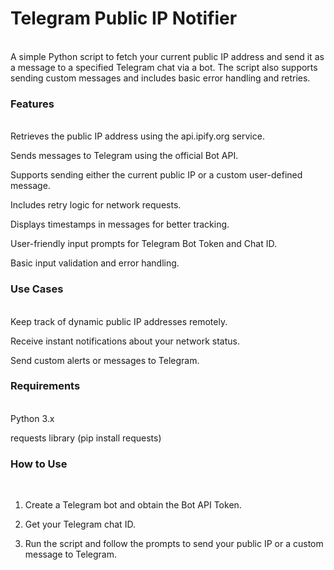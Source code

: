 <h1><b>Telegram Public IP Notifier</b></h1><br>
A simple Python script to fetch your current public IP address and send it as a message to a specified Telegram chat via a bot. The script also supports sending custom messages and includes basic error handling and retries.

<h3><b>Features</b></h3><br>
Retrieves the public IP address using the api.ipify.org service.

Sends messages to Telegram using the official Bot API.

Supports sending either the current public IP or a custom user-defined message.

Includes retry logic for network requests.

Displays timestamps in messages for better tracking.

User-friendly input prompts for Telegram Bot Token and Chat ID.

Basic input validation and error handling.

<h3><b>Use Cases</b></h3><br>
Keep track of dynamic public IP addresses remotely.

Receive instant notifications about your network status.

Send custom alerts or messages to Telegram.

<h3><b>Requirements</b></h3><br>
Python 3.x

requests library (pip install requests)

<h3><b>How to Use</b></h3><br>

1. Create a Telegram bot and obtain the Bot API Token.

2. Get your Telegram chat ID.

3. Run the script and follow the prompts to send your public IP or a custom message to Telegram.

